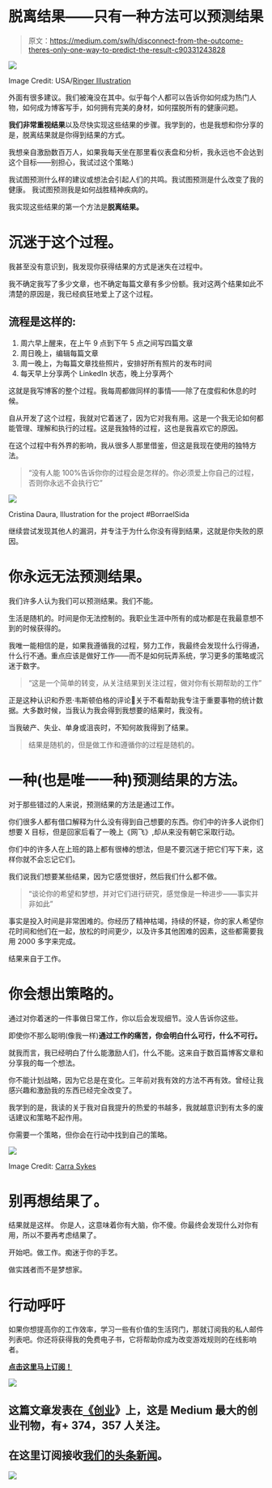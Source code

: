 # 脱离结果——只有一种方法可以预测结果

> 原文：<https://medium.com/swlh/disconnect-from-the-outcome-theres-only-one-way-to-predict-the-result-c90331243828>

![](img/9eb28f636f7cfff8cbeed5468effc4dc.png)

Image Credit: USA/[Ringer Illustration](https://www.theringer.com/)

外面有很多建议。我们被淹没在其中。似乎每个人都可以告诉你如何成为热门人物，如何成为博客写手，如何拥有完美的身材，如何摆脱所有的健康问题。

**我们非常重视结果**以及尽快实现这些结果的步骤。我学到的，也是我想和你分享的是，脱离结果就是你得到结果的方式。

我想亲自激励数百万人，如果我每天坐在那里看仪表盘和分析，我永远也不会达到这个目标——别担心，我试过这个策略:)

我试图预测什么样的建议或想法会引起人们的共鸣。我试图预测是什么改变了我的健康。
我试图预测我是如何战胜精神疾病的。

我实现这些结果的第一个方法是**脱离结果。**

# 沉迷于这个过程。

我甚至没有意识到，我发现你获得结果的方式是迷失在过程中。

我不确定我写了多少文章，也不确定每篇文章有多少份额。我对这两个结果如此不清楚的原因是，我已经疯狂地爱上了这个过程。

## 流程是这样的:

1.  周六早上醒来，在上午 9 点到下午 5 点之间写四篇文章
2.  周日晚上，编辑每篇文章
3.  周一晚上，为每篇文章找些照片，安排好所有照片的发布时间
4.  每天早上分享两个 LinkedIn 状态，晚上分享两个

这就是我写博客的整个过程。我每周都做同样的事情——除了在度假和休息的时候。

自从开发了这个过程，我就对它着迷了，因为它对我有用。这是一个我无论如何都能管理、理解和执行的过程。这是我独特的过程，这也是我喜欢它的原因。

在这个过程中有外界的影响，我从很多人那里借鉴，但这是我现在使用的独特方法。

> “没有人能 100%告诉你你的过程会是怎样的。你必须爱上你自己的过程，否则你永远不会执行它”

![](img/e3e31ccf8003077c434782cf6fe906e4.png)

Cristina Daura, Illustration for the project #BorraelSida

继续尝试发现其他人的漏洞，并专注于为什么你没有得到结果，这就是你失败的原因。

# 你永远无法预测结果。

我们许多人认为我们可以预测结果。我们不能。

生活是随机的。时间是你无法控制的。我职业生涯中所有的成功都是在我最意想不到的时候获得的。

我唯一能相信的是，如果我遵循我的过程，努力工作，我最终会发现什么行得通，什么行不通。重点应该是做好工作——而不是如何玩弄系统，学习更多的策略或沉迷于数字。

> “这是一个简单的转变，从关注结果到关注过程，做对你有长期帮助的工作”

正是这种认识和乔恩·韦斯顿伯格的评论🌈关于不看帮助我专注于重要事物的统计数据。大多数时候，当我认为我会得到我想要的结果时，我没有。

当我破产、失业、单身或沮丧时，不知何故我得到了结果。

> 结果是随机的，但是做工作和遵循你的过程是随机的。

# 一种(也是唯一一种)预测结果的方法。

对于那些错过的人来说，预测结果的方法是通过工作。

你们很多人都有借口解释为什么没有得到自己想要的东西。你们中的许多人说你们想要 X 目标，但是回家后看了一晚上《网飞》,却从来没有朝它采取行动。

你们中的许多人在上班的路上都有很棒的想法，但是不要沉迷于把它们写下来，这样你就不会忘记它们。

我们说我们想要某些结果，因为它感觉很好，然后我们什么都不做。

> “谈论你的希望和梦想，并对它们进行研究，感觉像是一种进步——事实并非如此”

事实是投入时间是非常困难的。你经历了精神枯竭，持续的怀疑，你的家人希望你花时间和他们在一起，放松的时间更少，以及许多其他困难的因素，这些都需要我用 2000 多字来完成。

结果来自于工作。

# 你会想出策略的。

通过对你着迷的一件事做日常工作，你以后会发现细节。没人告诉你这些。

即使你不那么聪明(像我一样)**通过工作的痛苦，你会明白什么可行，什么不可行。**

就我而言，我已经明白了什么能激励人们，什么不能。这来自于数百篇博客文章和分享我的每一个想法。

你不能计划战略，因为它总是在变化。三年前对我有效的方法不再有效。曾经让我感兴趣和激励我的东西已经完全改变了。

我学到的是，我读的关于我对自我提升的热爱的书越多，我就越意识到有太多的废话建议和策略不起作用。

你需要一个策略，但你会在行动中找到自己的策略。

![](img/48e6f452fdcdddefe91348aad5303b19.png)

Image Credit: [Carra Sykes](http://www.carrasykes.com)

# 别再想结果了。

结果就是这样。
你是人，这意味着你有大脑，你不傻。你最终会发现什么对你有用，所以不要再考虑结果了。

开始吧。做工作。痴迷于你的手艺。

做实践者而不是梦想家。

# 行动呼吁

如果你想提高你的工作效率，学习一些有价值的生活窍门，那就订阅我的私人邮件列表吧。你还将获得我的免费电子书，它将帮助你成为改变游戏规则的在线影响者。

[**点击这里马上订阅！**](http://timdenning.net/free-ebook)

[![](img/308a8d84fb9b2fab43d66c117fcc4bb4.png)](https://medium.com/swlh)

## 这篇文章发表在[《创业](https://medium.com/swlh)》上，这是 Medium 最大的创业刊物，有+ 374，357 人关注。

## 在这里订阅接收[我们的头条新闻](http://growthsupply.com/the-startup-newsletter/)。

[![](img/b0164736ea17a63403e660de5dedf91a.png)](https://medium.com/swlh)